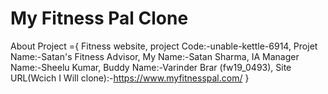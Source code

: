 # My Fitness Pal Clone
About Project ={
Fitness website,
project Code:-unable-kettle-6914,
Projet Name:-Satan's Fitness Advisor,
My Name:-Satan Sharma,
IA Manager Name:-Sheelu Kumar,
Buddy Name:-Varinder Brar (fw19_0493),
Site URL(Wcich I Will clone):-https://www.myfitnesspal.com/
}


